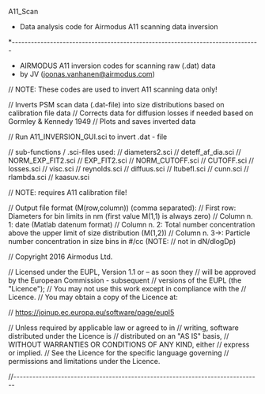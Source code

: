 A11_Scan
* Data analysis code for Airmodus A11 scanning data inversion

*------------------------------------------------------------------------------
* AIRMODUS A11 inversion codes for scanning raw (.dat) data 
* by JV (joonas.vanhanen@airmodus.com)

// NOTE: These codes are used to invert A11 scanning data only!

// Inverts PSM scan data (.dat-file) into size distributions based on calibration file data
// Corrects data for diffusion losses if needed based on Gormley & Kennedy 1949
// Plots and saves inverted data

// Run A11_INVERSION_GUI.sci to invert .dat - file

// sub-functions / .sci-files used:
// diameters2.sci
// deteff_af_dia.sci
// NORM_EXP_FIT2.sci
// EXP_FIT2.sci
// NORM_CUTOFF.sci
// CUTOFF.sci
// losses.sci
// visc.sci
// reynolds.sci
// diffuus.sci
// ltubefl.sci
// cunn.sci
// rlambda.sci
// kaasuv.sci

// NOTE: requires A11 calibration file!

// Output file format (M(row,column)) (comma separated):
// First row: Diameters for bin limits in nm (first value M(1,1) is always zero)
// Column n. 1: date (Matlab datenum format)
// Column n. 2: Total number concentration above the upper limit of size distribution (M(1,2))
// Column n. 3->: Particle number concentration in size bins in #/cc (NOTE:
// not in dN/dlogDp)

// Copyright 2016 Airmodus Ltd.

// Licensed under the EUPL, Version 1.1 or – as soon they 
// will be approved by the European Commission - subsequent
// versions of the EUPL (the "Licence");
// You may not use this work except in compliance with the
// Licence.
// You may obtain a copy of the Licence at:

// https://joinup.ec.europa.eu/software/page/eupl5

// Unless required by applicable law or agreed to in 
// writing, software distributed under the Licence is
// distributed on an "AS IS" basis,
// WITHOUT WARRANTIES OR CONDITIONS OF ANY KIND, either
// express or implied.
// See the Licence for the specific language governing
// permissions and limitations under the Licence.

//------------------------------------------------------------------------------
